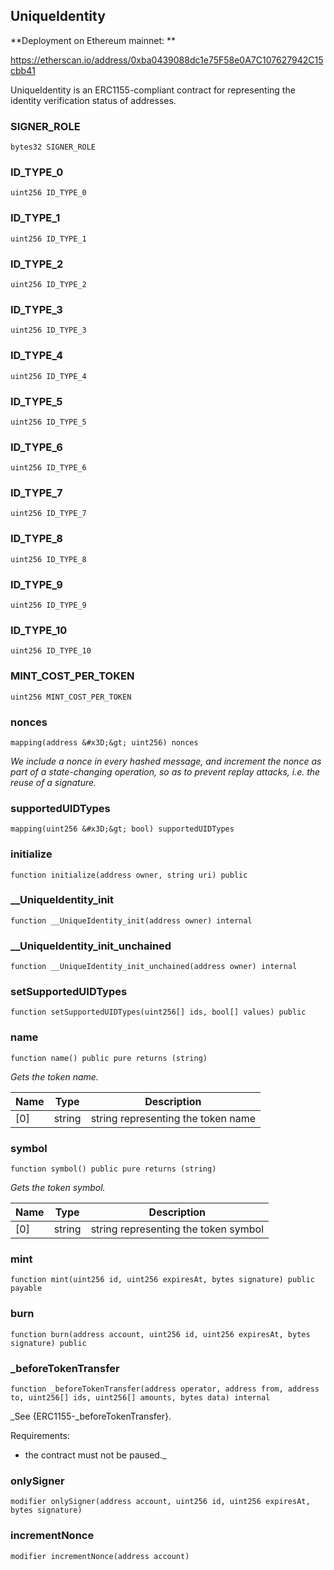 ## UniqueIdentity

**Deployment on Ethereum mainnet: **

https://etherscan.io/address/0xba0439088dc1e75F58e0A7C107627942C15cbb41

UniqueIdentity is an ERC1155-compliant contract for representing
the identity verification status of addresses.

### SIGNER_ROLE

```solidity
bytes32 SIGNER_ROLE
```

### ID_TYPE_0

```solidity
uint256 ID_TYPE_0
```

### ID_TYPE_1

```solidity
uint256 ID_TYPE_1
```

### ID_TYPE_2

```solidity
uint256 ID_TYPE_2
```

### ID_TYPE_3

```solidity
uint256 ID_TYPE_3
```

### ID_TYPE_4

```solidity
uint256 ID_TYPE_4
```

### ID_TYPE_5

```solidity
uint256 ID_TYPE_5
```

### ID_TYPE_6

```solidity
uint256 ID_TYPE_6
```

### ID_TYPE_7

```solidity
uint256 ID_TYPE_7
```

### ID_TYPE_8

```solidity
uint256 ID_TYPE_8
```

### ID_TYPE_9

```solidity
uint256 ID_TYPE_9
```

### ID_TYPE_10

```solidity
uint256 ID_TYPE_10
```

### MINT_COST_PER_TOKEN

```solidity
uint256 MINT_COST_PER_TOKEN
```

### nonces

```solidity
mapping(address &#x3D;&gt; uint256) nonces
```

_We include a nonce in every hashed message, and increment the nonce as part of a
state-changing operation, so as to prevent replay attacks, i.e. the reuse of a signature._

### supportedUIDTypes

```solidity
mapping(uint256 &#x3D;&gt; bool) supportedUIDTypes
```

### initialize

```solidity
function initialize(address owner, string uri) public
```

### __UniqueIdentity_init

```solidity
function __UniqueIdentity_init(address owner) internal
```

### __UniqueIdentity_init_unchained

```solidity
function __UniqueIdentity_init_unchained(address owner) internal
```

### setSupportedUIDTypes

```solidity
function setSupportedUIDTypes(uint256[] ids, bool[] values) public
```

### name

```solidity
function name() public pure returns (string)
```

_Gets the token name._

| Name | Type | Description |
| ---- | ---- | ----------- |
| [0] | string | string representing the token name |

### symbol

```solidity
function symbol() public pure returns (string)
```

_Gets the token symbol._

| Name | Type | Description |
| ---- | ---- | ----------- |
| [0] | string | string representing the token symbol |

### mint

```solidity
function mint(uint256 id, uint256 expiresAt, bytes signature) public payable
```

### burn

```solidity
function burn(address account, uint256 id, uint256 expiresAt, bytes signature) public
```

### _beforeTokenTransfer

```solidity
function _beforeTokenTransfer(address operator, address from, address to, uint256[] ids, uint256[] amounts, bytes data) internal
```

_See {ERC1155-_beforeTokenTransfer}.

Requirements:

- the contract must not be paused._

### onlySigner

```solidity
modifier onlySigner(address account, uint256 id, uint256 expiresAt, bytes signature)
```

### incrementNonce

```solidity
modifier incrementNonce(address account)
```

